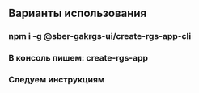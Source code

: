 ## Варианты использования

### npm i -g @sber-gakrgs-ui/create-rgs-app-cli

### В консоль пишем: create-rgs-app <project-name>

### Следуем инструкциям
